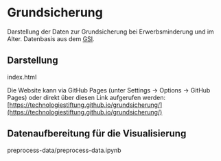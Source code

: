 # Grundsicherung

Darstellung der Daten zur Grundsicherung bei Erwerbsminderung und im Alter. 
Datenbasis aus dem [GSI](http://gsi-berlin.info/).

## Darstellung

index.html

Die Website kann via GitHub Pages (unter Settings -> Options -> GitHub Pages) oder direkt über diesen Link aufgerufen werden:[https://technologiestiftung.github.io/grundsicherung/](https://technologiestiftung.github.io/grundsicherung/)

## Datenaufbereitung für die Visualisierung

preprocess-data/preprocess-data.ipynb
